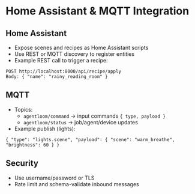 # Home Assistant & MQTT Integration

## Home Assistant
- Expose scenes and recipes as Home Assistant scripts
- Use REST or MQTT discovery to register entities
- Example REST call to trigger a recipe:
```
POST http://localhost:8000/api/recipe/apply
Body: { "name": "rainy_reading_room" }
```

## MQTT
- Topics:
  - `agentloom/command` → input commands `{ type, payload }`
  - `agentloom/status` → job/agent/device updates
- Example publish (lights):
```
{ "type": "lights.scene", "payload": { "scene": "warm_breathe", "brightness": 60 } }
```

## Security
- Use username/password or TLS
- Rate limit and schema-validate inbound messages 